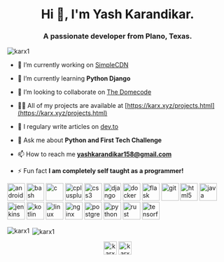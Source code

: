 <h1 align="center">Hi 👋, I'm Yash Karandikar.</h1>
<h3 align="center">A passionate developer from Plano, Texas.</h3>

<p align="left"> <img src="https://komarev.com/ghpvc/?username=karx1" alt="karx1" /> </p>

- 🔭 I’m currently working on [SimpleCDN](https://cdn.karx.xyz)

- 🌱 I’m currently learning **Python Django**

- 👯 I’m looking to collaborate on [The Domecode](https://domecode.com)

- 👨‍💻 All of my projects are available at [https://karx.xyz/projects.html](https://karx.xyz/projects.html)

- 📝 I regulary write articles on [dev.to](dev.to)

- 💬 Ask me about **Python and First Tech Challenge**

- 📫 How to reach me **yashkarandikar158@gmail.com**

- ⚡ Fun fact **I am completely self taught as a programmer!**

<p align="left"><img src="https://devicons.github.io/devicon/devicon.git/icons/android/android-original-wordmark.svg" alt="android" width="40" height="40"/> <img src="https://www.vectorlogo.zone/logos/gnu_bash/gnu_bash-icon.svg" alt="bash" width="40" height="40"/> <img src="https://devicons.github.io/devicon/devicon.git/icons/c/c-original.svg" alt="c" width="40" height="40"/> <img src="https://devicons.github.io/devicon/devicon.git/icons/cplusplus/cplusplus-original.svg" alt="cplusplus" width="40" height="40"/> <img src="https://devicons.github.io/devicon/devicon.git/icons/css3/css3-original-wordmark.svg" alt="css3" width="40" height="40"/> <img src="https://devicons.github.io/devicon/devicon.git/icons/django/django-original.svg" alt="django" width="40" height="40"/> <img src="https://devicons.github.io/devicon/devicon.git/icons/docker/docker-original-wordmark.svg" alt="docker" width="40" height="40"/> <img src="https://www.vectorlogo.zone/logos/pocoo_flask/pocoo_flask-icon.svg" alt="flask" width="40" height="40"/> <img src="https://www.vectorlogo.zone/logos/git-scm/git-scm-icon.svg" alt="git" width="40" height="40"/> <img src="https://devicons.github.io/devicon/devicon.git/icons/html5/html5-original-wordmark.svg" alt="html5" width="40" height="40"/> <img src="https://devicons.github.io/devicon/devicon.git/icons/java/java-original-wordmark.svg" alt="java" width="40" height="40"/> <img src="https://www.vectorlogo.zone/logos/jenkins/jenkins-icon.svg" alt="jenkins" width="40" height="40"/> <img src="https://www.vectorlogo.zone/logos/kotlinlang/kotlinlang-icon.svg" alt="kotlin" width="40" height="40"/> <img src="https://devicons.github.io/devicon/devicon.git/icons/linux/linux-original.svg" alt="linux" width="40" height="40"/> <img src="https://devicons.github.io/devicon/devicon.git/icons/nginx/nginx-original.svg" alt="nginx" width="40" height="40"/> <img src="https://devicons.github.io/devicon/devicon.git/icons/postgresql/postgresql-original-wordmark.svg" alt="postgresql" width="40" height="40"/> <img src="https://devicons.github.io/devicon/devicon.git/icons/python/python-original.svg" alt="python" width="40" height="40"/> <img src="https://devicons.github.io/devicon/devicon.git/icons/rust/rust-plain.svg" alt="rust" width="40" height="40"/> <img src="https://www.vectorlogo.zone/logos/tensorflow/tensorflow-icon.svg" alt="tensorflow" width="40" height="40"/></p>

<p><img align="left" src="https://github-readme-stats.vercel.app/api/top-langs/?username=karx1&layout=compact&hide=html" alt="karx1" /></p>

<p>&nbsp;<img align="center" src="https://github-readme-stats.vercel.app/api?username=karx1&show_icons=true" alt="karx1" /></p>

<p align="center">
<a href="https://dev.to/karx1" target="blank"><img align="center" src="https://cdn.jsdelivr.net/npm/simple-icons@3.0.1/icons/dev-dot-to.svg" alt="karx1" height="30" width="30" /></a>
<a href="https://www.youtube.com/channel/UCg3x6EXtKzeBiLnO-T1ge_A" target="blank"><img align="center" src="https://cdn.jsdelivr.net/npm/simple-icons@3.0.1/icons/youtube.svg" alt="karx" height="30" width="30" /></a>
</p>
